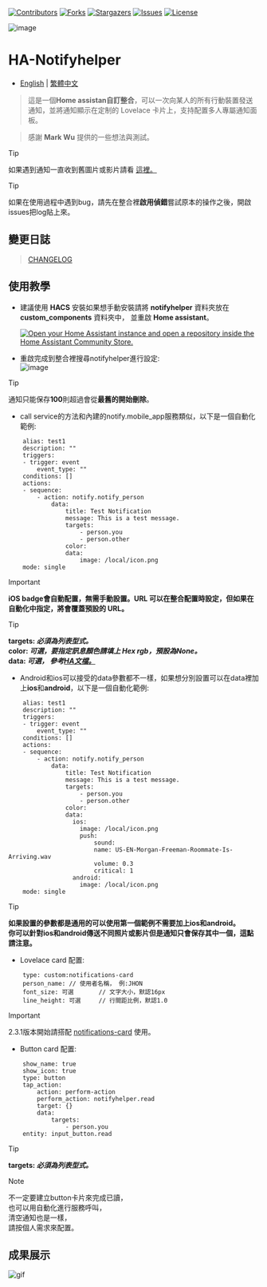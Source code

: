 
 [![Contributors][contributors-shield]][contributors-url]
 [![Forks][forks-shield]][forks-url]
 [![Stargazers][stars-shield]][stars-url]
 [![Issues][issues-shield]][issues-url]
 [![License][license-shield]][license-url]

 [contributors-shield]: https://img.shields.io/github/contributors/kukuxx/HA-NotifyHelper.svg?style=for-the-badge
 [contributors-url]: https://github.com/kukuxx/HA-NotifyHelper/graphs/contributors

 [forks-shield]: https://img.shields.io/github/forks/kukuxx/HA-NotifyHelper.svg?style=for-the-badge
 [forks-url]: https://github.com/kukuxx/HA-NotifyHelper/network/members

 [stars-shield]: https://img.shields.io/github/stars/kukuxx/HA-NotifyHelper.svg?style=for-the-badge
 [stars-url]: https://github.com/kukuxx/HA-NotifyHelper/stargazers

 [issues-shield]: https://img.shields.io/github/issues/kukuxx/HA-NotifyHelper.svg?style=for-the-badge
 [issues-url]: https://github.com/kukuxx/HA-NotifyHelper/issues

 [license-shield]: https://img.shields.io/github/license/kukuxx/HA-NotifyHelper.svg?style=for-the-badge
 [license-url]: https://github.com/kukuxx/HA-NotifyHelper/blob/main/LICENSE
 
![image](/doc/icon.png)

# HA-Notifyhelper

- [English](/README.md) | [繁體中文](/doc/README-zh-TW.md)

> 這是一個<b>Home assistan自訂整合</b>，可以一次向某人的所有行動裝置發送通知，並將通知顯示在定制的 Lovelace 卡片上，支持配置多人專屬通知面板。

> 感謝 <b>Mark Wu</b> 提供的一些想法與測試。

> [!Tip]
> 如果遇到通知一直收到舊圖片或影片請看 <a href='https://community.home-assistant.io/t/home-assistant-sends-cached-images-in-ios-notification/520766'>這裡。</a>

> [!Tip]
> 如果在使用過程中遇到bug，請先在整合裡<b>啟用偵錯</b>嘗試原本的操作之後，開啟issues把log貼上來。

## 變更日誌

> [CHANGELOG](/CHANGELOG.md)

## 使用教學

- 建議使用 <b>HACS</b> 安裝如果想手動安裝請將 <b>notifyhelper</b> 資料夾放在 <br>
  <b>custom_components</b> 資料夾中， 並重啟 <b>Home assistant</b>。

  [![Open your Home Assistant instance and open a repository inside the Home Assistant Community Store.](https://my.home-assistant.io/badges/hacs_repository.svg)](https://my.home-assistant.io/redirect/hacs_repository/?owner=kukuxx&repository=HA-NotifyHelper&category=Integration)

- 重啟完成到整合裡搜尋notifyhelper進行設定:<br>
![image](/doc/settings.png)

> [!Tip]
> 通知只能保存<b>100</b>則超過會從<b>最舊的開始刪除</b>。

- call service的方法和內建的notify.mobile_app服務類似，以下是一個自動化範例:
```
    alias: test1
    description: ""
    triggers:
    - trigger: event
        event_type: ""
    conditions: []
    actions:
    - sequence:
        - action: notify.notify_person
            data:
                title: Test Notification
                message: This is a test message.
                targets:
                    - person.you
                    - person.other
                color: 
                data:
                    image: /local/icon.png
    mode: single
```
> [!Important]
> <b>iOS badge會自動配置，無需手動設置。URL 可以在整合配置時設定，但如果在自動化中指定，將會覆蓋預設的 URL。</b>

> [!Tip]
> <b>targets: <i>必須為列表型式。</i></b><br>
> <b>color: <i>可選，要指定訊息顏色請填上 Hex rgb，預設為None。</i></b><br>
> <b>data: <i>可選， 參考<a href='https://companion.home-assistant.io/docs/notifications/notifications-basic'>HA文檔。</a></i></b><br>


- Android和ios可以接受的data參數都不一樣，如果想分別設置可以在data裡加上<b>ios</b>和<b>android</b>，以下是一個自動化範例:
```
    alias: test1
    description: ""
    triggers:
    - trigger: event
        event_type: ""
    conditions: []
    actions:
    - sequence:
        - action: notify.notify_person
            data:
                title: Test Notification
                message: This is a test message.
                targets:
                    - person.you
                    - person.other
                color: 
                data:
                  ios:
                    image: /local/icon.png
                    push:
                        sound:
                        name: US-EN-Morgan-Freeman-Roommate-Is-Arriving.wav
                        volume: 0.3
                        critical: 1
                  android:
                    image: /local/icon.png
    mode: single
```
> [!Tip]
> <b>如果設置的參數都是通用的可以使用第一個範例不需要加上ios和android。<br>
> 你可以針對ios和android傳送不同照片或影片但是通知只會保存其中一個，這點請注意。</b>

- Lovelace card 配置:
```
    type: custom:notifications-card
    person_name: // 使用者名稱， 例:JHON
    font_size: 可選       // 文字大小，默認16px
    line_height: 可選     // 行間距比例，默認1.0

```
> [!Important]
> 2.3.1版本開始請搭配 <a href='https://github.com/kukuxx/lovelace-notifications-card'>notifications-card</a> 使用。

- Button card 配置:
```
    show_name: true
    show_icon: true
    type: button
    tap_action:
        action: perform-action
        perform_action: notifyhelper.read
        target: {}
        data:
            targets:
                - person.you
    entity: input_button.read
```
> [!Tip]
> <b>targets: <i>必須為列表型式。</i></b>

> [!NOTE]
> 不一定要建立button卡片來完成已讀，<br>
  也可以用自動化進行服務呼叫，<br>
  清空通知也是一樣，<br>
  請按個人需求來配置。    

## 成果展示

![gif](/doc/display.gif)

  

  



